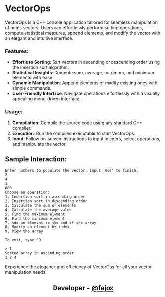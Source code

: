 # VectorOps

VectorOps is a C++ console application tailored for seamless manipulation of nums vectors. Users can effortlessly perform sorting operations, compute statistical measures, append elements, and modify the vector with an elegant and intuitive interface.

### Features:
- **Effortless Sorting**: Sort vectors in ascending or descending order using the insertion sort algorithm.
- **Statistical Insights**: Compute sum, average, maximum, and minimum elements with ease.
- **Dynamic Manipulation**: Append elements or modify existing ones with simple commands.
- **User-Friendly Interface**: Navigate operations effortlessly with a visually appealing menu-driven interface.

### Usage:
1. **Compilation**: Compile the source code using any standard C++ compiler.
2. **Execution**: Run the compiled executable to start VectorOps.
3. **Input**: Follow on-screen instructions to input integers, select operations, and manipulate the vector.

## Sample Interaction:
```
Enter numbers to populate the vector, input '000' to finish:
2
4
1
000
Choose an operation:
1. Insertion sort in ascending order
2. Insertion sort in descending order
3. Calculate the sum of elements
4. Calculate the average value
5. Find the maximum element
6. Find the minimum element
7. Add an element to the end of the array
8. Modify an element by index
9. View the array

To exit, type '0'

> 1
Sorted array in ascending order:
1 2 4
```

Experience the elegance and efficiency of VectorOps for all your vector manipulation needs!

## <div align="center">Developer - <a href="https://t.me/vecax">@fajox</a></div>